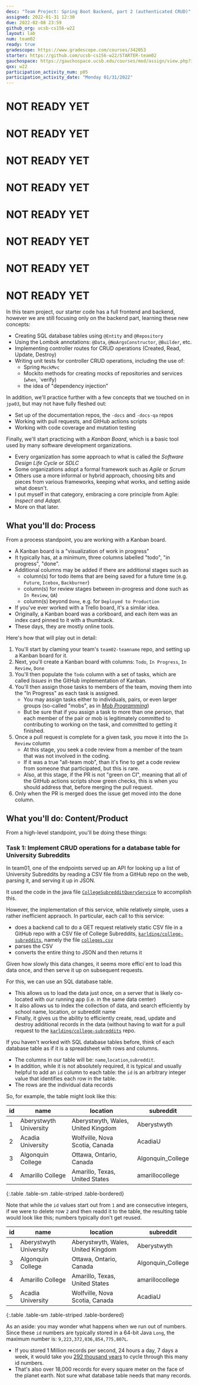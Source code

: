 ```yaml
---
desc: "Team Project: Spring Boot Backend, part 2 (authenticated CRUD)"
assigned: 2022-01-31 12:30
due: 2022-02-08 23:59
github_org: ucsb-cs156-w22
layout: lab
num: team02
ready: true
gradescope: https://www.gradescope.com/courses/342053
starter: https://github.com/ucsb-cs156-w22/STARTER-team02
gauchospace: https://gauchospace.ucsb.edu/courses/mod/assign/view.php?id=TBD&forceview=1
qxx: w22
participation_activity_num: p05
participation_activity_date: "Monday 01/31/2022"
---
```



# NOT READY YET
# NOT READY YET
# NOT READY YET
# NOT READY YET
# NOT READY YET
# NOT READY YET
# NOT READY YET
# NOT READY YET

In this team project, our starter code has a full frontend and backend, however we are still focusing only on the backend part, learning these new concepts:

* Creating SQL database tables using `@Entity` and `@Repository`
* Using the Lombok annotations: `@Data`, `@NoArgsConstructor`, `@Builder`, etc.
* Implementing controller routes for CRUD operations (Created, Read, Update, Destroy)
* Writing unit tests for controller CRUD operations, including the use of:
  - Spring `MockMvc`
  - Mockito methods for creating mocks of repositories and services (`when`, `verify)
  - the idea of "dependency injection"

In addition, we'll practice further with a few concepts that we touched on in `jpa03`, but may not have fully fleshed out:
- Set up of the documentation repos, the `-docs` and `-docs-qa` repos
- Working with pull requests, and GitHub actions scripts
- Working with code coverage and mutation testing

Finally, we'll start practicing with a *Kanban Board*, which is a basic tool used by many software development organizations.
- Every organization has some approach to what is called the *Software Design Life Cycle* or *SDLC*
- Some organizations adopt a formal framework such as *Agile* or *Scrum*
- Others use a more informal or hybrid approach, choosing bits and pieces from various frameworks, keeping what works, and setting aside what doesn't.
- I put myself in that category, embracing a core principle from Agile: *Inspect and Adapt*.
- More on that later.

## What you'll do: Process

From a process standpoint, you are working with a Kanban board.
- A Kanban board is a "visualization of work in progress"
- It typically has, at a minimum, three columns labelled "todo", "in progress", "done".  
- Additional columns may be added if there are additional stages such as 
  - column(s) for todo items that are being saved for a future time (e.g. `Future`, `Icebox`, `Backburner`)
  - column(s) for review stages between in-progress and done such as `In Review`, `QA`)
  - column(s) beyond `Done`, e.g. for `Deployed to Production`
- If you've ever worked with a Trello board, it's a similar idea.
- Originally, a Kanban board was a corkboard, and each item was an index card pinned to it with a thumbtack.
- These days, they are mostly online tools.

Here's how that will play out in detail:
1. You'll start by claming your team's `team02-teamname` repo, and setting up a Kanban board for it.
2. Next, you'll create a Kanban board with columns: `Todo`, `In Progress`, `In Review`, `Done`
3. You'll then populate the `Todo` column with a set of tasks, which are called *Issues* in the GitHub implementation of Kanban.
4. You'll then assign those tasks to members of the team, moving them into the "In Progress" as each task is assigned.  
   - You may assign tasks either to individuals, pairs, or even larger groups (so-called "mobs", as in [*Mob Programming*](https://en.wikipedia.org/wiki/Mob_programming))
   - But be sure that if you assign a task to more than one person, that each member of the pair or mob is legitimately committed to contributing to working on the task, and committed to getting it finished.
5. Once a pull request is complete for a given task, you move it into the `In Review` column
   - At this stage, you seek a code review from a member of the team that was not involved in the coding.
   - If it was a true "all-team mob", than it's fine to get a code review from someone that participated, but this is rare.
   - Also, at this stage, if the PR is not "green on CI", meaning that all of the GitHub actions scripts show green checks, this is when you 
     should address that, before merging the pull request.
6. Only when the PR is merged does the issue get moved into the done column.

## What you'll do: Content/Product

From a high-level standpoint, you'll be doing these things:

### Task 1:  Implement CRUD operations for a database table for University Subreddits

In team01, one of the endpoints served up an API for looking up a list of University Subreddits by reading a CSV file from a GitHub repo on the web, parsing it, and serving it up in JSON. 

It used the code in the java file [`CollegeSubredditQueryService`](https://github.com/ucsb-cs156-w22/STARTER-TEAM01/blob/main/src/main/java/edu/ucsb/cs156/spring/backenddemo/services/CollegeSubredditQueryService.java) to accomplish this.
 
However, the implementation of this service, while relatively simple, uses a rather inefficient appraoch. In particular, each call to this service:
* does a backend call to do a GET request relatively static CSV file in a GitHub repo with a CSV file of College Subreddits, [`karlding/college-subreddits`](https://github.com/karlding/college-subreddits), namely the file [`colleges.csv`](https://raw.githubusercontent.com/karlding/college-subreddits/master/data/colleges.csv)
* parses the CSV
* converts the entire thing to JSON and then returns it

Given how slowly this data changes, it seems more effici`ent to load this data once, and then serve it up on subsequent requests.  

For this, we can use an SQL database table.  
* This allows us to load the data just once, on a server that is likely co-located with our running app (i.e. in the same data center)
* It also allows us to index the collection of data, and search efficiently by school name, location, or subreddit name
* Finally, it gives us the ability to efficiently create, read, update and destroy additional records in the data 
  (without having to wait for a pull request to the [`karlding/college-subreddits`](https://github.com/karlding/college-subreddits) repo.

If you haven't worked with SQL database tables before, think of each database table as if it is a spreadsheet with rows and columns.
* The columns in our table will be: `name`,`location`,`subreddit`. 
* In addition, while it is not absolutely required, it is typical and usually helpful to add an `id` column to each table: the `id` is an arbitrary integer value that identifies each row in the table.
* The rows are the individual data records

So, for example, the table might look like this:

| id | name | location | subreddit |
|-|-|-|-|
|1 |Aberystwyth University | Aberystwyth, Wales, United Kingdom | Aberystwyth |
|2|Acadia University | Wolfville, Nova Scotia, Canada | AcadiaU |
|3|Algonquin College | Ottawa, Ontario, Canada | Algonquin_College |
|4|Amarillo College | Amarillo, Texas, United States| amarillocollege |
{:.table .table-sm .table-striped .table-bordered}

Note that while the `id` values start out from `1` and are consecutive integers, if we were to delete row `2` and then readd it to the table, the resulting table would look like this; numbers typically don't get reused.  


| id | name | location | subreddit |
|-|-|-|-|
|1 |Aberystwyth University | Aberystwyth, Wales, United Kingdom | Aberystwyth |
|3|Algonquin College | Ottawa, Ontario, Canada | Algonquin_College |
|4|Amarillo College | Amarillo, Texas, United States| amarillocollege |
|5|Acadia University | Wolfville, Nova Scotia, Canada | AcadiaU |
{:.table .table-sm .table-striped .table-bordered}

As an aside: you may wonder what happens when we run out of numbers.  Since these `id` numbers are typically stored in a 64-bit Java `Long`, the maximum number is: `9,223,372,036,854,775,807L`.   
* If you stored 1 Million records per second, 24 hours a day, 7 days a week, it would take you [292 thousand years](https://www.google.com/search?q=9%2C223%2C372%2C036%2C854%2C775%2C807+%2F+1000000+%2F+60+%2F+60+%2F+24+%2F+365&rlz=1C5CHFA_enUS888US889&sxsrf=APq-WBtGUMS1ceirZg3u9OrjxeaktzoWaw%3A1643567397963&ei=Jdn2Yen0Oc3EkPIP3du9gA4&ved=0ahUKEwipm63Xjdr1AhVNIkQIHd1tD-AQ4dUDCA4&uact=5&oq=9%2C223%2C372%2C036%2C854%2C775%2C807+%2F+1000000+%2F+60+%2F+60+%2F+24+%2F+365&gs_lcp=Cgdnd3Mtd2l6EANKBAhBGAFKBAhGGABQ4w1Y9A9gxxZoAXAAeACAAZcBiAGYA5IBAzAuM5gBAKABAcABAQ&sclient=gws-wiz) to cycle through this many id numbers.  
* That's also over 18,000 records for every square meter on the face of the planet earth.  Not sure what database table needs that many records.

